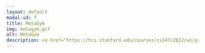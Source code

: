 ```yaml
---
layout: default
modal-id: 7
title: MetaGym
img: metagym.gif
alt: MetaGym
description: <a href="https://hci.stanford.edu/courses/cs147/2022/wi/projects/TheVirtualLearnscape/MetaGym/">MetaGym</a> is a prototype for a virtual reality fitness instruction platform. MetaGym makes working out fun and motivating by feeling present with a community and receiving workout instruction from live experts.
---
```

